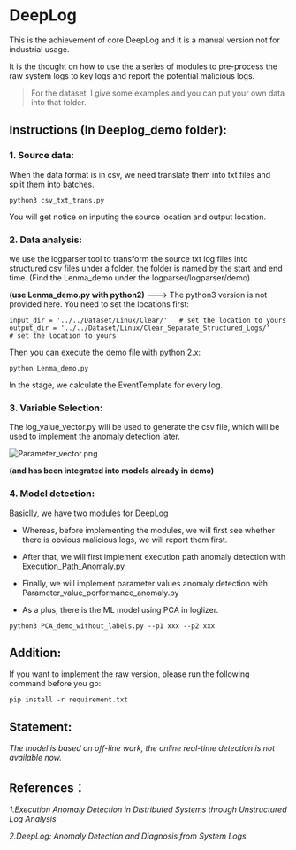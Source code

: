 # DeepLog
This is the achievement of core DeepLog and it is a manual version not for industrial usage.

It is the thought on how to use the a series of modules to pre-process the raw system logs to key logs and report the potential malicious logs.

> For the dataset, I give some examples and you can put your own data into that folder.


## Instructions (In Deeplog_demo folder):

###  1. Source data:
When the data format is in csv, we need translate them into txt files and split them into batches.
```
python3 csv_txt_trans.py 
```
You will get notice on inputing the source location and output location.

###  2. Data analysis:
we use the logparser tool to transform the source txt log files into structured csv files under a folder, the folder is named by the start and end time. (Find the Lenma_demo under the logparser/logparser/demo)

**(use Lenma_demo.py with python2)** ---> The python3 version is not provided here.
You need to set the locations first:
```
input_dir = '../../Dataset/Linux/Clear/'   # set the location to yours
output_dir = '../../Dataset/Linux/Clear_Separate_Structured_Logs/'    # set the location to yours
```
Then you can execute the demo file with python 2.x:
```
python Lenma_demo.py 
```

In the stage, we calculate the EventTemplate for every log. 

###  3. Variable Selection:
The log_value_vector.py will be used to generate the csv file, which will be used to implement the anomaly detection later. 

![Parameter_vector.png](https://github.com/Wapiti08/DeepLog/blob/master/Deeplog_demo/Pic/Dataframe.png)



**(and has been integrated into models already in demo)**

###  4. Model detection:
Basiclly, we have two modules for DeepLog 

- Whereas, before implementing the modules, we will first see whether there is obvious malicious logs, we will report them first.

- After that, we will first implement execution path anomaly detection with Execution_Path_Anomaly.py
	
- Finally, we will implement parameter values anomaly detection with Parameter_value_performance_anomaly.py	

- As a plus, there is the ML model using PCA in loglizer.
```
python3 PCA_demo_without_labels.py --p1 xxx --p2 xxx
```

## Addition:
If you want to implement the raw version, please run the following command before you go:
```
pip install -r requirement.txt
```

## Statement:
*The model is based on off-line work, the online real-time detection is not available now.*

## References：
*1.Execution Anomaly Detection in Distributed Systems through Unstructured Log Analysis*

*2.DeepLog: Anomaly Detection and Diagnosis from System Logs*
